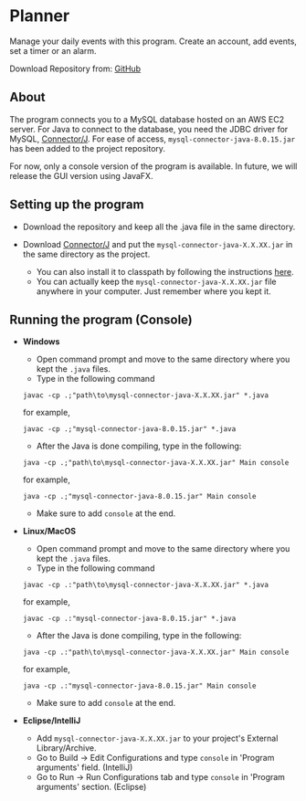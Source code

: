# Planner
Manage your daily events with this program. Create an account, add events, set a timer or an alarm.

Download Repository from: [GitHub](https://github.com/ksmills9/planner)

## About
The program connects you to a MySQL database hosted on an AWS EC2 server. For Java to connect to the database, you need the JDBC driver for MySQL, [Connector/J](https://dev.mysql.com/downloads/connector/j/). For ease of access, `mysql-connector-java-8.0.15.jar` has been added to the project repository.

For now, only a console version of the program is available. In future, we will release the GUI version using JavaFX.

## Setting up the program

- Download the repository and keep all the .java file in the same directory.

- Download [Connector/J](https://dev.mysql.com/downloads/connector/j/) and put the `mysql-connector-java-X.X.XX.jar` in the same directory as the project. 
  - You can also install it to classpath by following the instructions [here](https://dev.mysql.com/doc/connector-j/8.0/en/connector-j-installing.html).
  - You can actually keep the `mysql-connector-java-X.X.XX.jar` file anywhere in your computer. Just remember where you kept it.

## Running the program (Console)
- **Windows**
  - Open command prompt and move to the same directory where you kept the `.java` files.
  - Type in the following command 
  ```
  javac -cp .;"path\to\mysql-connector-java-X.X.XX.jar" *.java
  ```
  for example,
  ```
  javac -cp .;"mysql-connector-java-8.0.15.jar" *.java
  ```

  - After the Java is done compiling, type in the following:
  ```
  java -cp .;"path\to\mysql-connector-java-X.X.XX.jar" Main console
  ```
  for example,
  ```
  java -cp .;"mysql-connector-java-8.0.15.jar" Main console
  ```
  - Make sure to add `console` at the end.
- **Linux/MacOS**
  - Open command prompt and move to the same directory where you kept the `.java` files.
  - Type in the following command 
  ```
  javac -cp .:"path\to\mysql-connector-java-X.X.XX.jar" *.java
  ```
  for example,
  ```
  javac -cp .:"mysql-connector-java-8.0.15.jar" *.java
  ```
  - After the Java is done compiling, type in the following:
  ```
  java -cp .:"path\to\mysql-connector-java-X.X.XX.jar" Main console
  ```
  for example,
  ```
  java -cp .:"mysql-connector-java-8.0.15.jar" Main console
  ```
  - Make sure to add `console` at the end.

- **Eclipse/IntelliJ**
  - Add `mysql-connector-java-X.X.XX.jar` to your project's External Library/Archive.
  - Go to Build → Edit Configurations and type `console` in 'Program arguments' field. (IntelliJ)
  - Go to Run → Run Configurations tab and type `console` in 'Program arguments' section. (Eclipse)
